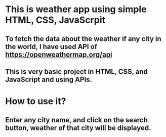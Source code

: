 # This is weather app using simple HTML, CSS, JavaScrpit
## To fetch the data about the weather if any city in the world, I have used API of https://openweathermap.org/api
## This is very basic project in HTML, CSS, and JavaScript and using APIs.


# How to use it?
## Enter any city name, and click on the search button, weather of that city will be displayed.
